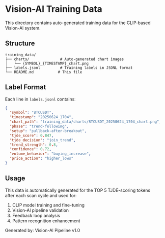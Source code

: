 # Vision-AI Training Data

This directory contains auto-generated training data for the CLIP-based Vision-AI system.

## Structure

```
training_data/
├── charts/              # Auto-generated chart images
│   └── {SYMBOL}_{TIMESTAMP}_chart.png
├── labels.jsonl         # Training labels in JSONL format
└── README.md           # This file
```

## Label Format

Each line in `labels.jsonl` contains:

```json
{
  "symbol": "BTCUSDT",
  "timestamp": "20250624_1704", 
  "chart_path": "training_data/charts/BTCUSDT_20250624_1704_chart.png",
  "phase": "trend-following",
  "setup": "pullback-after-breakout",
  "tjde_score": 0.847,
  "tjde_decision": "join_trend",
  "trend_strength": 0.8,
  "confidence": 0.72,
  "volume_behavior": "buying_increase",
  "price_action": "higher_lows"
}
```

## Usage

This data is automatically generated for the TOP 5 TJDE-scoring tokens after each scan cycle and used for:

1. CLIP model training and fine-tuning
2. Vision-AI pipeline validation
3. Feedback loop analysis
4. Pattern recognition enhancement

Generated by: Vision-AI Pipeline v1.0